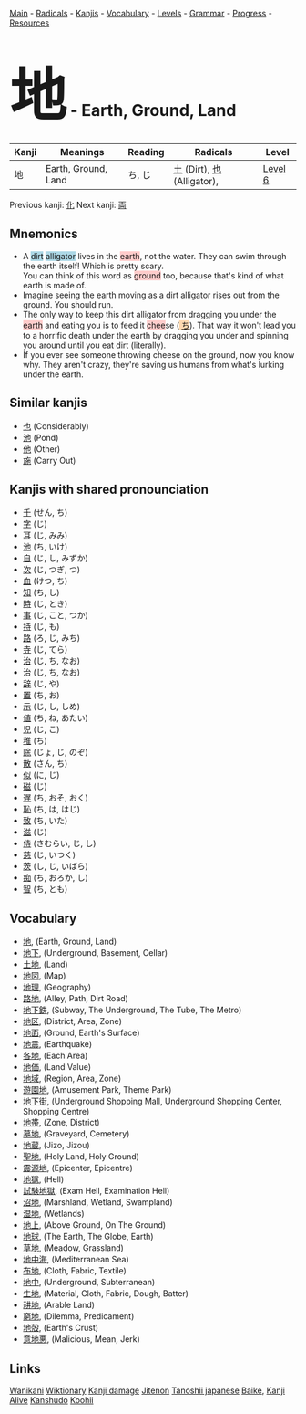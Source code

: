<style> bigfont {font-size: 100px}</style>
[Main](../README.md) -
[Radicals](../radicals.md) -
[Kanjis](../kanjis.md) -
[Vocabulary](../vocabulary.md) -
[Levels](../levels.md) -
[Grammar](../grammar.md) - 
[Progress](../progress.md) -
[Resources](../resources.md)
# <bigfont> 地</bigfont> - Earth, Ground, Land 

| Kanji | Meanings | Reading | Radicals | Level |
| --- | --- | --- | --- | --- |
| 地 | Earth, Ground, Land | ち, じ | [土](../radicals/土.md) (Dirt), [也](../radicals/也.md) (Alligator),  | [Level 6](../levels/wk_level6.md) |

Previous kanji: [化](化.md) Next kanji: [両](両.md) 

## Mnemonics
 * A <span style="background-color:#ADD8E6"> dirt</span> <span style="background-color:#ADD8E6"> alligator</span> lives in the <span style="background-color:#ffcccb"> earth</span>, not the water. They can swim through the earth itself! Which is pretty scary.<br />You can think of this word as <span style="background-color:#ffcccb"> ground</span> too, because that's kind of what earth is made of.
* Imagine seeing the earth moving as a dirt alligator rises out from the ground. You should run.
* The only way to keep this dirt alligator from dragging you under the <span style="background-color:#ffcccb"> earth</span> and eating you is to feed it <span style="background-color:#ffcccb"> chee</span>se (<span style="background-color:#fed8b1"> [ち](https://jisho.org/search/ち)</span>). That way it won't lead you to a horrific death under the earth by dragging you under and spinning you around until you eat dirt (literally).
* If you ever see someone throwing cheese on the ground, now you know why. They aren't crazy, they're saving us humans from what's lurking under the earth.


## Similar kanjis
 * [也](也.md) (Considerably)
* [池](池.md) (Pond)
* [他](他.md) (Other)
* [施](施.md) (Carry Out)



## Kanjis with shared pronounciation
 * [千](千.md) (せん, ち)
* [字](字.md) (じ)
* [耳](耳.md) (じ, みみ)
* [池](池.md) (ち, いけ)
* [自](自.md) (じ, し, みずか)
* [次](次.md) (じ, つぎ, つ)
* [血](血.md) (けつ, ち)
* [知](知.md) (ち, し)
* [時](時.md) (じ, とき)
* [事](事.md) (じ, こと, つか)
* [持](持.md) (じ, も)
* [路](路.md) (ろ, じ, みち)
* [寺](寺.md) (じ, てら)
* [治](治.md) (じ, ち, なお)
* [治](治.md) (じ, ち, なお)
* [辞](辞.md) (じ, や)
* [置](置.md) (ち, お)
* [示](示.md) (じ, し, しめ)
* [値](値.md) (ち, ね, あたい)
* [児](児.md) (じ, こ)
* [稚](稚.md) (ち)
* [除](除.md) (じょ, じ, のぞ)
* [散](散.md) (さん, ち)
* [似](似.md) (に, じ)
* [磁](磁.md) (じ)
* [遅](遅.md) (ち, おそ, おく)
* [恥](恥.md) (ち, は, はじ)
* [致](致.md) (ち, いた)
* [滋](滋.md) (じ)
* [侍](侍.md) (さむらい, じ, し)
* [慈](慈.md) (じ, いつく)
* [茨](茨.md) (し, じ, いばら)
* [痴](痴.md) (ち, おろか, し)
* [智](智.md) (ち, とも)



## Vocabulary
 * [地](../vocabulary/地.md), (Earth, Ground, Land)
* [地下](../vocabulary/地.md), (Underground, Basement, Cellar)
* [土地](../vocabulary/地.md), (Land)
* [地図](../vocabulary/地.md), (Map)
* [地理](../vocabulary/地.md), (Geography)
* [路地](../vocabulary/地.md), (Alley, Path, Dirt Road)
* [地下鉄](../vocabulary/地.md), (Subway, The Underground, The Tube, The Metro)
* [地区](../vocabulary/地.md), (District, Area, Zone)
* [地面](../vocabulary/地.md), (Ground, Earth's Surface)
* [地震](../vocabulary/地.md), (Earthquake)
* [各地](../vocabulary/地.md), (Each Area)
* [地価](../vocabulary/地.md), (Land Value)
* [地域](../vocabulary/地.md), (Region, Area, Zone)
* [遊園地](../vocabulary/地.md), (Amusement Park, Theme Park)
* [地下街](../vocabulary/地.md), (Underground Shopping Mall, Underground Shopping Center, Shopping Centre)
* [地帯](../vocabulary/地.md), (Zone, District)
* [墓地](../vocabulary/地.md), (Graveyard, Cemetery)
* [地蔵](../vocabulary/地.md), (Jizo, Jizou)
* [聖地](../vocabulary/地.md), (Holy Land, Holy Ground)
* [震源地](../vocabulary/地.md), (Epicenter, Epicentre)
* [地獄](../vocabulary/地.md), (Hell)
* [試験地獄](../vocabulary/地.md), (Exam Hell, Examination Hell)
* [沼地](../vocabulary/地.md), (Marshland, Wetland, Swampland)
* [湿地](../vocabulary/地.md), (Wetlands)
* [地上](../vocabulary/地.md), (Above Ground, On The Ground)
* [地球](../vocabulary/地.md), (The Earth, The Globe, Earth)
* [草地](../vocabulary/地.md), (Meadow, Grassland)
* [地中海](../vocabulary/地.md), (Mediterranean Sea)
* [布地](../vocabulary/地.md), (Cloth, Fabric, Textile)
* [地中](../vocabulary/地.md), (Underground, Subterranean)
* [生地](../vocabulary/地.md), (Material, Cloth, Fabric, Dough, Batter)
* [耕地](../vocabulary/地.md), (Arable Land)
* [窮地](../vocabulary/地.md), (Dilemma, Predicament)
* [地殻](../vocabulary/地.md), (Earth's Crust)
* [意地悪](../vocabulary/地.md), (Malicious, Mean, Jerk)




## Links 


[Wanikani](https://www.wanikani.com/kanji/地)
[Wiktionary](https://en.wiktionary.org/wiki/地)
[Kanji damage](http://www.kanjidamage.com/kanji/search?utf8=✓&q=地)
[Jitenon](https://jitenon.com/kanji/地)
[Tanoshii japanese](https://www.tanoshiijapanese.com/dictionary/kanji.cfm?k=地)
[Baike](https://baike.baidu.com/item/地),
[Kanji Alive](https://app.kanjialive.com/地)
[Kanshudo](https://www.kanshudo.com/searchmn?q=地)
[Koohii](https://kanji.koohii.com/study/kanji/地)
